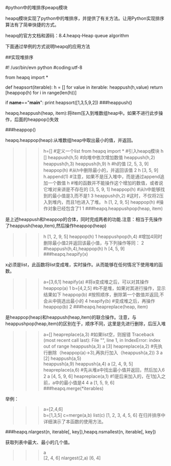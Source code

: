 #python中的堆排序peapq模块

heapq模块实现了python中的堆排序，并提供了有关方法。让用Python实现排序算法有了简单快捷的方式。

heapq的官方文档和源码：8.4.heapq-Heap queue algorithm

下面通过举例的方式说明heapq的应用方法

##实现堆排序

#! /usr/bin/evn python
#coding:utf-8

from heapq import *

def heapsort(iterable):
    h = []
    for value in iterable:
        heappush(h,value)
    return [heappop(h) for i in range(len(h))]

if __name__=="__main__":
    print heapsort([1,3,5,9,2])
###heappush()

heapq.heappush(heap, item):将item压入到堆数组heap中。如果不进行此步操作，后面的heappop()失效

###heappop()

heapq.heappop(heap):从堆数组heap中取出最小的值，并返回。

>>> h=[]                    #定义一个list
>>> from heapq import *     #引入heapq模块
>>> h
[]
>>> heappush(h,5)               #向堆中依次增加数值
>>> heappush(h,2)
>>> heappush(h,3)
>>> heappush(h,9)
>>> h                           #h的值
[2, 5, 3, 9]
>>> heappop(h)                  #从h中删除最小的，并返回该值
2
>>> h
[3, 5, 9]
>>> h.append(1)                 #注意，如果不是压入堆中，而是通过append追加一个数值
>>> h                           #堆的函数并不能操作这个增加的数值，或者说它堆对来讲是不存在的
[3, 5, 9, 1]
>>> heappop(h)                  #从h中能够找到的最小值是3,而不是1
3
>>> heappush(h,2)               #这时，不仅将2压入到堆内，而且1也进入了堆。
>>> h
[1, 2, 9, 5]
>>> heappop(h)                  #操作对象已经包含了1
1
###heapq.heappushpop(heap, item)

是上述heappush和heappop的合体，同时完成两者的功能.注意：相当于先操作了heappush(heap,item),然后操作heappop(heap)

>>> h
[1, 2, 9, 5]
>>> heappop(h)
1
>>> heappushpop(h,4)            #增加4同时删除最小值2并返回该最小值，与下列操作等同：
2                               #heappush(h,4),heappop(h)
>>> h
[4, 5, 9]
###heapq.heapify(x)

x必须是list，此函数将list变成堆，实时操作。从而能够在任何情况下使用堆的函数。

>>> a=[3,6,1]
>>> heapify(a)                  #将a变成堆之后，可以对其操作
>>> heappop(a)
1
>>> b=[4,2,5]                   #b不是堆，如果对其进行操作，显示结果如下
>>> heappop(b)                  #按照顺序，删除第一个数值并返回,不会从中挑选出最小的
4
>>> heapify(b)                  #变成堆之后，再操作
>>> heappop(b)
2
###heapq.heapreplace(heap, item)

是heappop(heap)和heappush(heap,item)的联合操作。注意，与heappushpop(heap,item)的区别在于，顺序不同，这里是先进行删除，后压入堆

>>> a=[]
>>> heapreplace(a,3)            #如果list空，则报错
Traceback (most recent call last):
File "<stdin>", line 1, in <module>
IndexError: index out of range
>>> heappush(a,3)
>>> a
[3]
>>> heapreplace(a,2)            #先执行删除（heappop(a)->3),再执行加入（heappush(a,2))
3
>>> a
[2]
>>> heappush(a,5)  
>>> heappush(a,9)
>>> heappush(a,4)
>>> a
[2, 4, 9, 5]
>>> heapreplace(a,6)            #先从堆a中找出最小值并返回，然后加入6
2
>>> a
[4, 5, 9, 6]
>>> heapreplace(a,1)            #1是后来加入的，在1加入之前，a中的最小值是4
4
>>> a
[1, 5, 9, 6]
###heapq.merge(*iterables)

举例：

>>> a=[2,4,6]         
>>> b=[1,3,5]
>>> c=merge(a,b)
>>> list(c)
[1, 2, 3, 4, 5, 6]
在归并排序中详细演示了本函数的使用方法。

###heapq.nlargest(n, iterable[, key]),heapq.nsmallest(n, iterable[, key])

获取列表中最大、最小的几个值。

>>> a   
[2, 4, 6]
>>> nlargest(2,a)
[6, 4]
